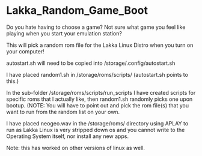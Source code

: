# Lakka_Random_Game_Boot
Do you hate having to choose a game? Not sure what game you feel like playing when you start your emulation station?

This will pick a random rom file for the Lakka Linux Distro when you turn on your computer!

autostart.sh will need to be copied into /storage/.config/autostart.sh

I have placed random1.sh in /storage/roms/scripts/ (autostart.sh points to this.)

In the sub-folder  /storage/roms/scripts/run_scripts I have created scripts for specific roms that I actually like, then random1.sh randomly picks one upon bootup. (NOTE: You will have to point out and pick the rom file(s) that you want to run from the random list on your own. 

I have placed neogeo.wav in the /storage/roms/ directory using APLAY to run as Lakka Linux is very stripped down os and you cannot write to the Operating System itself, nor install any new apps.

Note: this has worked on other versions of linux as well.
